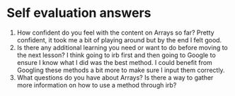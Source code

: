# Self evaluation answers

1. How confident do you feel with the content on Arrays so far? 
Pretty confident, it took me a bit of playing around but by the end I felt good.
2. Is there any additional learning you need or want to do before moving to the next lesson?
I think going to irb first and then going to Google to ensure I know what I did was the best method. I could benefit from Googling these methods a bit more to make sure I input them correctly.
3. What questions do you have about Arrays?
Is there a way to gather more information on how to use a method through irb?